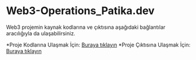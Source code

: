 # Web3-Operations_Patika.dev

Web3 projemin kaynak kodlarına ve çıktısına aşağıdaki bağlantılar aracılığıyla da ulaşabilirsiniz.

*Proje Kodlarına Ulaşmak İçin: [Buraya tıklayın](https://m7sm4-2iaaa-aaaab-qabra-cai.raw.ic0.app/) 
*Proje Çıktısına Ulaşmak İçin: [Buraya tıklayın](https://a4gq6-oaaaa-aaaab-qaa4q-cai.raw.icp0.io/?id=ocpcu-jaaaa-aaaab-qab6q-cai&tag=4&did=c2VydmljZSA6IHsKICBib2xtZTogKGludCkgLT4gKG9wdCBpbnQpOwogIGNhcnBtYTogKGludCkgLT4gKGludCk7CiAgY2lrYXJtYTogKGludCkgLT4gKGludCk7CiAgdGVtaXpsZTogKCkgLT4gKCk7CiAgdG9wbGFtYTogKGludCkgLT4gKGludCk7Cn0K)

